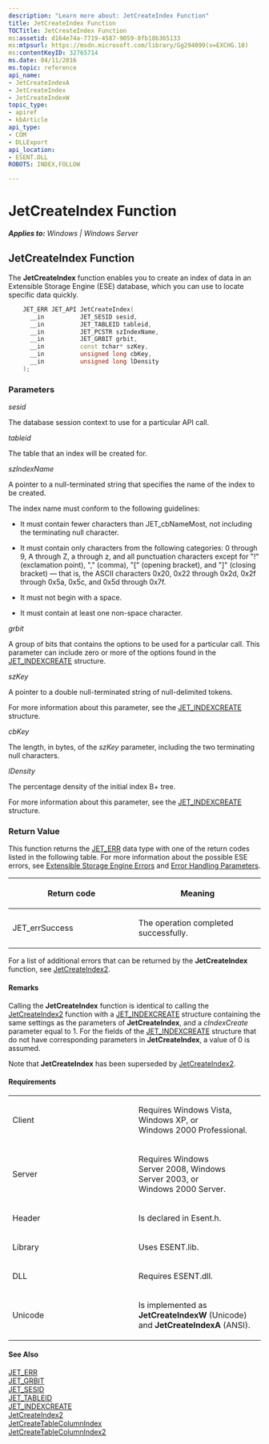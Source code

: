```yaml
---
description: "Learn more about: JetCreateIndex Function"
title: JetCreateIndex Function
TOCTitle: JetCreateIndex Function
ms:assetid: d164e74a-7719-4587-9059-8fb18b365133
ms:mtpsurl: https://msdn.microsoft.com/library/Gg294099(v=EXCHG.10)
ms:contentKeyID: 32765714
ms.date: 04/11/2016
ms.topic: reference
api_name: 
- JetCreateIndexA
- JetCreateIndex
- JetCreateIndexW
topic_type: 
- apiref
- kbArticle
api_type: 
- COM
- DLLExport
api_location: 
- ESENT.DLL
ROBOTS: INDEX,FOLLOW

---
```


# JetCreateIndex Function


_**Applies to:** Windows | Windows Server_

## JetCreateIndex Function

The **JetCreateIndex** function enables you to create an index of data in an Extensible Storage Engine (ESE) database, which you can use to locate specific data quickly.

```cpp
    JET_ERR JET_API JetCreateIndex(
      __in          JET_SESID sesid,
      __in          JET_TABLEID tableid,
      __in          JET_PCSTR szIndexName,
      __in          JET_GRBIT grbit,
      __in          const tchar* szKey,
      __in          unsigned long cbKey,
      __in          unsigned long lDensity
    );
```

### Parameters

*sesid*

The database session context to use for a particular API call.

*tableid*

The table that an index will be created for.

*szIndexName*

A pointer to a null-terminated string that specifies the name of the index to be created.

The index name must conform to the following guidelines:

  - It must contain fewer characters than JET_cbNameMost, not including the terminating null character.

  - It must contain only characters from the following categories: 0 through 9, A through Z, a through z, and all punctuation characters except for "\!" (exclamation point), "," (comma), "\[" (opening bracket), and "\]" (closing bracket) — that is, the ASCII characters 0x20, 0x22 through 0x2d, 0x2f through 0x5a, 0x5c, and 0x5d through 0x7f.

  - It must not begin with a space.

  - It must contain at least one non-space character.

*grbit*

A group of bits that contains the options to be used for a particular call. This parameter can include zero or more of the options found in the [JET_INDEXCREATE](./jet-indexcreate-structure.md) structure.

*szKey*

A pointer to a double null-terminated string of null-delimited tokens.

For more information about this parameter, see the [JET_INDEXCREATE](./jet-indexcreate-structure.md) structure.

*cbKey*

The length, in bytes, of the *szKey* parameter, including the two terminating null characters.

*lDensity*

The percentage density of the initial index B+ tree.

For more information about this parameter, see the [JET_INDEXCREATE](./jet-indexcreate-structure.md) structure.

### Return Value

This function returns the [JET_ERR](./jet-err.md) data type with one of the return codes listed in the following table. For more information about the possible ESE errors, see [Extensible Storage Engine Errors](./extensible-storage-engine-errors.md) and [Error Handling Parameters](./error-handling-parameters.md).

<table>
<colgroup>
<col style="width: 50%" />
<col style="width: 50%" />
</colgroup>
<thead>
<tr class="header">
<th><p>Return code</p></th>
<th><p>Meaning</p></th>
</tr>
</thead>
<tbody>
<tr class="odd">
<td><p>JET_errSuccess</p></td>
<td><p>The operation completed successfully.</p></td>
</tr>
</tbody>
</table>


For a list of additional errors that can be returned by the **JetCreateIndex** function, see [JetCreateIndex2](./jetcreateindex2-function.md).

#### Remarks

Calling the **JetCreateIndex** function is identical to calling the [JetCreateIndex2](./jetcreateindex2-function.md) function with a [JET_INDEXCREATE](./jet-indexcreate-structure.md) structure containing the same settings as the parameters of **JetCreateIndex**, and a *cIndexCreate* parameter equal to 1. For the fields of the [JET_INDEXCREATE](./jet-indexcreate-structure.md) structure that do not have corresponding parameters in **JetCreateIndex**, a value of 0 is assumed.

Note that **JetCreateIndex** has been superseded by [JetCreateIndex2](./jetcreateindex2-function.md).

#### Requirements

<table>
<colgroup>
<col style="width: 50%" />
<col style="width: 50%" />
</colgroup>
<tbody>
<tr class="odd">
<td><p>Client</p></td>
<td><p>Requires Windows Vista, Windows XP, or Windows 2000 Professional.</p></td>
</tr>
<tr class="even">
<td><p>Server</p></td>
<td><p>Requires Windows Server 2008, Windows Server 2003, or Windows 2000 Server.</p></td>
</tr>
<tr class="odd">
<td><p>Header</p></td>
<td><p>Is declared in Esent.h.</p></td>
</tr>
<tr class="even">
<td><p>Library</p></td>
<td><p>Uses ESENT.lib.</p></td>
</tr>
<tr class="odd">
<td><p>DLL</p></td>
<td><p>Requires ESENT.dll.</p></td>
</tr>
<tr class="even">
<td><p>Unicode</p></td>
<td><p>Is implemented as <strong>JetCreateIndexW</strong> (Unicode) and <strong>JetCreateIndexA</strong> (ANSI).</p></td>
</tr>
</tbody>
</table>


#### See Also

[JET_ERR](./jet-err.md)  
[JET_GRBIT](./jet-grbit.md)  
[JET_SESID](./jet-sesid.md)  
[JET_TABLEID](./jet-tableid.md)  
[JET_INDEXCREATE](./jet-indexcreate-structure.md)  
[JetCreateIndex2](./jetcreateindex2-function.md)  
[JetCreateTableColumnIndex](./jetcreatetablecolumnindex-function.md)  
[JetCreateTableColumnIndex2](./jetcreatetablecolumnindex2-function.md)
